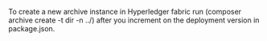 To create a new archive instance in Hyperledger fabric run (composer archive create -t dir -n ../) after you increment on the deployment version in package.json.